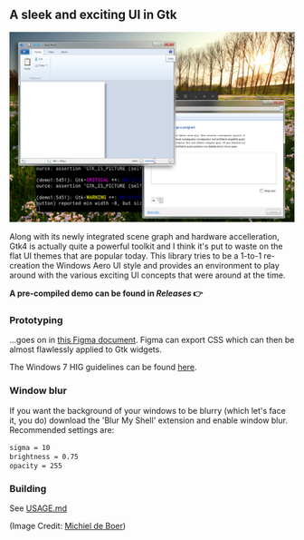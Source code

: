 ## A sleek and exciting UI in Gtk

![](screenshot2.png)

Along with its newly integrated scene graph and hardware accelleration, Gtk4 is actually quite a powerful toolkit and I think it's put to waste on the flat UI themes that are popular today. This library tries to be a 1-to-1 re-creation the Windows Aero UI style and provides an environment to play around with the various exciting UI concepts that were around at the time.

**A pre-compiled demo can be found in _Releases_ 👉**

### Prototyping
...goes on in [this Figma document](https://www.figma.com/file/5WXM0xTlbQpyPGAOIj2LNF/Longhorn-Mockups?node-id=1201%3A171&t=ITjE0K9TWASt15T5-1). Figma can export CSS which can then be almost flawlessly applied to Gtk widgets.

The Windows 7 HIG guidelines can be found [here](https://learn.microsoft.com/en-us/windows/win32/uxguide/visual-index).

### Window blur

If you want the background of your windows to be blurry (which let's face it, you do) download the 'Blur My Shell' extension and enable window blur.
Recommended settings are:
```
sigma = 10
brightness = 0.75
opacity = 255
```

### Building

See [USAGE.md](USAGE.md)

(Image Credit: [Michiel de Boer](http://www.michieldb.nl/foto/))
